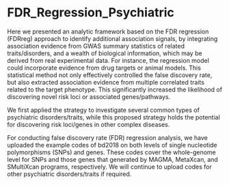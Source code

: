 # FDR_Regression_Psychiatric
Here we presented an analytic framework based on the FDR regression (FDRreg) approach to identify additional association signals, by integrating association evidence from GWAS summary statistics of related traits/disorders, and a wealth of biological information, which may be derived from real experimental data. For instance, the regression model could incorporate evidence from drug targets or animal models. This statistical method not only effectively controlled the false discovery rate, but also extracted association evidence from multiple correlated traits related to the target phenotype. This significantly increased the likelihood of discovering novel risk loci or associated genes/pathways. 

We first applied the strategy to investigate several common types of psychiatric disorders/traits, while this proposed strategy holds the potential for discovering risk loci/genes in other complex diseases. 

For conducting false discovery rate (FDR) regression analysis, we have uploaded the example codes of bd2018 on both levels of single nucleotide polymorphisms (SNPs) and genes. These codes cover the whole-genome level for SNPs and those genes that generated by MAGMA, MetaXcan, and SMultiXcan programs, respectively. We will continue to upload codes for other psychiatric disorders/traits if required.  
